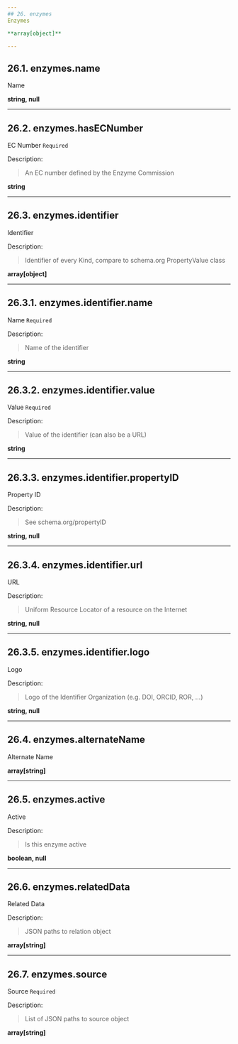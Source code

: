 ```yaml
---
## 26. enzymes
Enzymes  

**array[object]**

---
```

## 26.1. enzymes.name
Name  

**string, null**

---
## 26.2. enzymes.hasECNumber
EC Number  `Required`

Description:
> An EC number defined by the Enzyme Commission  

**string**

---
## 26.3. enzymes.identifier
Identifier  

Description:
> Identifier of every Kind, compare to schema.org PropertyValue class  

**array[object]**

---
## 26.3.1. enzymes.identifier.name
Name  `Required`

Description:
> Name of the identifier  

**string**

---
## 26.3.2. enzymes.identifier.value
Value  `Required`

Description:
> Value of the identifier (can also be a URL)  

**string**

---
## 26.3.3. enzymes.identifier.propertyID
Property ID  

Description:
> See schema.org/propertyID  

**string, null**

---
## 26.3.4. enzymes.identifier.url
URL  

Description:
> Uniform Resource Locator of a resource on the Internet  

**string, null**

---
## 26.3.5. enzymes.identifier.logo
Logo  

Description:
> Logo of the Identifier Organization (e.g. DOI, ORCID, ROR, ...)  

**string, null**

---
## 26.4. enzymes.alternateName
Alternate Name  

**array[string]**

---
## 26.5. enzymes.active
Active  

Description:
> Is this enzyme active  

**boolean, null**

---
## 26.6. enzymes.relatedData
Related Data  

Description:
> JSON paths to relation object  

**array[string]**

---
## 26.7. enzymes.source
Source  `Required`

Description:
> List of JSON paths to source object  

**array[string]**
